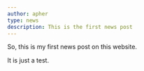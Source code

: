 ```yaml
---
author: apher
type: news
description: This is the first news post
---
```

So, this is my first news post on this website.

It is just a test.
